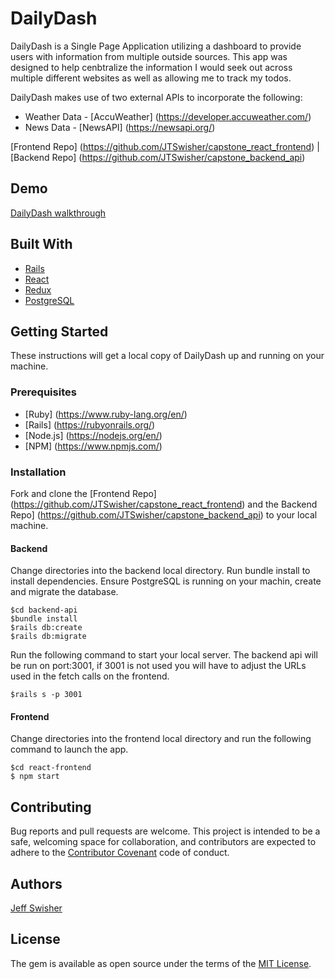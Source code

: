 # DailyDash

DailyDash is a Single Page Application utilizing a dashboard  to provide users with information from multiple outside sources. This app was designed to help cenbtralize the information I would seek out across multiple different websites as well as allowing me to track my todos. 

DailyDash makes use of two external APIs to incorporate the following:

* Weather Data - [AccuWeather] (https://developer.accuweather.com/)
* News Data - [NewsAPI] (https://newsapi.org/)

[Frontend Repo] (https://github.com/JTSwisher/capstone_react_frontend) | [Backend Repo] (https://github.com/JTSwisher/capstone_backend_api)

## Demo
 [DailyDash walkthrough](https://youtu.be/eKzUNgVOXgU)

## Built With

* [Rails](https://rubyonrails.org/)
* [React](https://reactjs.org/)
* [Redux](https://redux.js.org/)
* [PostgreSQL](https://www.postgresql.org/)

## Getting Started

These instructions will get a local copy of DailyDash up and running on your machine.

### Prerequisites

* [Ruby] (https://www.ruby-lang.org/en/)
* [Rails] (https://rubyonrails.org/)
* [Node.js] (https://nodejs.org/en/)
* [NPM] (https://www.npmjs.com/)

### Installation
Fork and clone the [Frontend Repo] (https://github.com/JTSwisher/capstone_react_frontend) and the Backend Repo] (https://github.com/JTSwisher/capstone_backend_api) to your local machine.

#### Backend
Change directories into the backend local directory. Run bundle install to install dependencies. Ensure PostgreSQL is running on your machin, create and migrate the database.
```
$cd backend-api
$bundle install
$rails db:create
$rails db:migrate
```
Run the following command to start your local server. The backend api will be run on port:3001, if 3001 is not used you will have to adjust the URLs used in the fetch calls on the frontend.
```
$rails s -p 3001
```
#### Frontend
Change directories into the frontend local directory and run the following command to launch the app.
```
$cd react-frontend
$ npm start
```
## Contributing

Bug reports and pull requests are welcome. This project is intended to be a safe, welcoming space for collaboration, and contributors are expected to adhere to the [Contributor Covenant](http://contributor-covenant.org) code of conduct.

## Authors

[Jeff Swisher](https://github.com/JTSwisher)

## License

The gem is available as open source under the terms of the [MIT License](https://opensource.org/licenses/MIT).